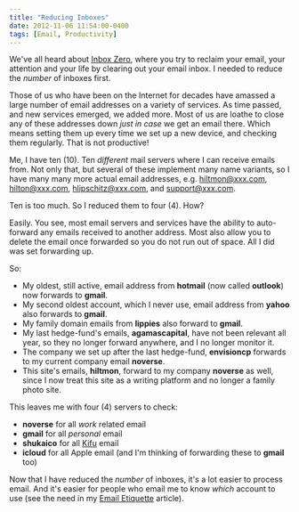 ```yaml
---
title: "Reducing Inboxes"
date: 2012-11-06 11:54:00-0400
tags: [Email, Productivity]
---
```


We've all heard about [Inbox Zero](http://inboxzero.com), where you try to reclaim your email, your attention and your life by clearing out your email inbox. I needed to reduce the *number* of inboxes first.

Those of us who have been on the Internet for decades have amassed a large number of email addresses on a variety of services. As time passed, and new services emerged, we added more. Most of us are loathe to close any of these addresses down *just in case* we get an email there. Which means setting them up every time we set up a new device, and checking them regularly. That is not productive!

Me, I have ten (10). Ten *different* mail servers where I can receive emails from. Not only that, but several of these implement many name variants, so I have many many more actual email addresses, e.g. hiltmon@xxx.com, hilton@xxx.com, hlipschitz@xxx.com, and support@xxx.com.

Ten is too much. So I reduced them to four (4). How?

Easily. You see, most email servers and services have the ability to auto-forward any emails received to another address. Most also allow you to delete the email once forwarded so you do not run out of space. All I did was set forwarding up.

So:

* My oldest, still active, email address from **hotmail** (now called **outlook**) now forwards to **gmail**.
* My second oldest account, which I never use, email address from **yahoo** also forwards to **gmail**.
* My family domain emails from **lippies** also forward to **gmail**.
* My last hedge-fund's emails, **agamascapital**, have not been relevant all year, so they no longer forward anywhere, and I no longer monitor it.
* The company we set up after the last hedge-fund, **envisioncp** forwards to my current company email **noverse**.
* This site's emails, **hiltmon**, forward to my company **noverse** as well, since I now treat this site as a writing platform and no longer a family photo site.

This leaves me with four (4) servers to check:

* **noverse** for all *work* related email
* **gmail** for all *personal* email
* **shukaico** for all [Kifu](http://www.kifuapp.com) email
* **icloud** for all Apple email (and I'm thinking of forwarding these to **gmail** too)

Now that I have reduced the *number* of inboxes, it's a lot easier to process email. And it's easier for people who email me to know *which* account to use (see the need in my [Email Etiquette](https://hiltmon.com/blog/2012/10/24/email-etiquette/) article).
